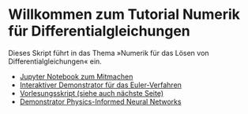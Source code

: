 # Willkommen zum Tutorial Numerik für Differentialgleichungen

Dieses Skript führt in das Thema »Numerik für das Lösen von
Differentialgleichungen« ein.

* [Jupyter Notebook zum
  Mitmachen](https://gramschs.github.io/demo/lab/index.html)
* [Interaktiver Demonstrator für das
  Euler-Verfahren](https://gramschs.github.io/euler/_static/assets/interactive_euler_demo.html)
* [Vorlesungsskript (siehe auch nächste
  Seite)](https://gramschs.github.io/euler/sec01.html)
* [Demonstrator Physics-Informed Neural
  Networks](https://observablehq.com/@visforpinns/visualization-for-understanding-pinns)
